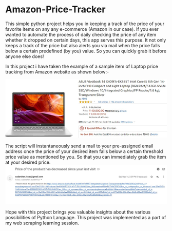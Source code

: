 # Amazon-Price-Tracker
This simple python project helps you in keeping a track of the price of your favorite items on any any e-commerce (Amazon in our case). If you ever wanted to automate the process of daily checking the price of any item whether it dropped on certain days, this app serves this purpose. It not only keeps a track of the price but also alerts you via mail when the price falls below a certain predefined (by you) value. So you can quickly grab it before anyone else does! 

In this project i have taken the example of a sample item of Laptop price tracking from Amazon website as shown below:-

![](images/sample.jpg)

The script will instantaneously send a mail to your pre-assigned email address once the price of your desired item falls below a certain threshold price value as mentioned by you. So that you can immediately grab the item at your desired price.
![](images/sample2.jpg)

Hope with this project brings you valuable insights about the various possibilities of Python Language. This project was implemented as a part of my web scraping learning session.
